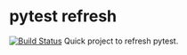 # pytest refresh
[![Build Status](https://jenk.rockwatch.xyz/buildStatus/icon?job=pytest-project)](https://jenk.rockwatch.xyz/job/pytest-project/)
Quick project to refresh pytest.
